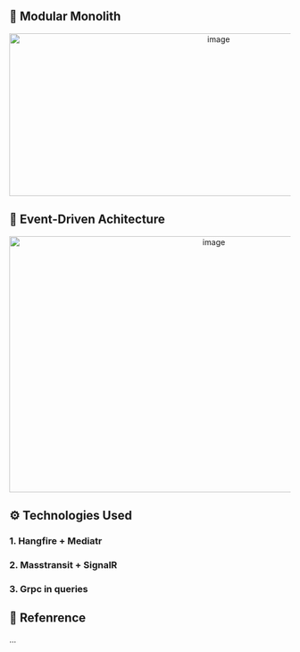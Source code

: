 ## 🧱 Modular Monolith
<div align="center"> 
  <img width="734" height="291" alt="image" src="https://github.com/user-attachments/assets/f3ffad49-6fe6-4e4a-b148-4e1e7d39e8fc" />
</div>

## 🚀 Event-Driven Achitecture
<div align="center">
  <img width="717" height="458" alt="image" src="https://github.com/user-attachments/assets/5e177781-0243-4e1a-8f20-055679bf6392" />
</div>

## ⚙️ Technologies Used

### 1. Hangfire + Mediatr

### 2. Masstransit + SignalR

### 3. Grpc in queries

## 🔗 Refenrence
...
